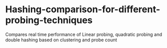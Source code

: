 # Hashing-comparison-for-different-probing-techniques
Compares real time performance of Linear probing, quadratic probing and double hashing based on clustering and probe count
